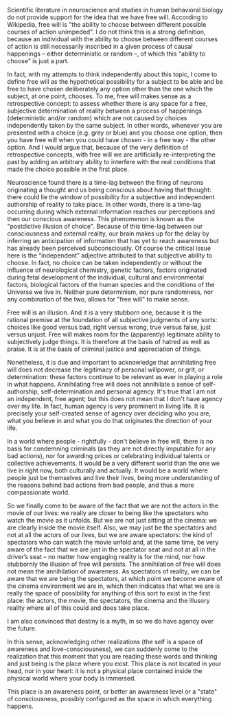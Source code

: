 Scientific literature in neuroscience and studies in human behavioral biology do not provide support for the idea that we have free will.
According to Wikipedia, free will is "the ability to choose between different possible courses of action unimpeded".
I do not think this is a strong definition, because an individual with the ability to choose between different courses of action is still necessarily inscribed in a given process of causal happenings – either deterministic or random –, of which this "ability to choose" is just a part.

In fact, with my attempts to think independently about this topic, I come to define free will as the hypothetical possibility for a subject to be able and be free to have chosen deliberately any option other than the one which the subject, at one point, chooses.
To me, free will makes sense as a retrospective concept: to assess whether there is any space for a free, subjective determination of reality between a process of happenings (deterministic and/or random) which are not caused by choices independently taken by the same subject.
In other words, whenever you are presented with a choice (e.g. grey or blue) and you choose one option, then you have free will when you could have chosen - in a free way - the other option.
And I would argue that, because of the very definition of retrospective concepts, with free will we are artificially re-interpreting the past by adding an arbitrary ability to interfere with the real conditions that made the choice possible in the first place.

Neuroscience found there is a time-lag between the firing of neurons originating a thought and us being conscious about having that thought: there could lie the window of possibility for a subjective  and independent authorship of reality to take place.
In other words, there is a time-lag occurring during which external information reaches our perceptions and then our conscious awareness.
This phenomenon is known as the "postdictive illusion of choice".
Because of this time-lag between our consciousness and external reality, our brain makes up for the delay by inferring an anticipation of information that has yet to reach awareness but has already been perceived subconsciously.
Of course the critical issue here is the “independent” adjective attributed to that subjective ability to choose.
In fact, no choice can be taken independently or without the influence of neurological chemistry, genetic factors, factors originated during fetal development of the individual, cultural and environmental factors, biological factors of the human species and the conditions of the Universe we live in.
Neither pure determinism, nor pure randomness, nor any combination of the two, allows for "free will" to make sense.

Free will is an illusion. And it is a very stubborn one, because it is the rational premise at the foundation of all subjective judgments of any sorts: choices like good versus bad, right versus wrong, true versus false, just versus unjust.
Free will makes room for the (apparently) legitimate ability to subjectively judge things.
It is therefore at the basis of hatred as well as praise.
It is at the basis of criminal justice and appreciation of things.

Nonetheless, it is due and important to acknowledge that annihilating free will does not decrease the legitimacy of personal willpower, or grit, or determination: these factors continue to be relevant as ever in playing a role in what happens.
Annihilating free will does not annihilate a sense of self-authorship, self-determination and personal agency.
It's true that I am not an independent, free agent; but this does not mean that I don't have agency over my life.
In fact, human agency is very prominent in living life.
It is precisely your self-created sense of agency over deciding who you are, what you believe in and what you do that originates the direction of your life.

In a world where people - rightfully - don't believe in free will, there is no basis for condemning criminals (as they are not directly imputable for any bad actions), nor for awarding prices or celebrating individual talents or collective achievements.
It would be a very different world than the one we live in right now, both culturally and actually. It would be a world where people just be themselves and live their lives, being more understanding of the reasons behind bad actions from bad people, and thus a more compassionate world.

So we finally come to be aware of the fact that we are not the actors in the movie of our lives: we really are closer to being like the spectators who watch the movie as it unfolds.
But we are not just sitting at the cinema: we are clearly inside the movie itself.
Also, we may just be the spectators and not at all the actors of our lives, but we are aware spectators: the kind of spectators who can watch the movie unfold and, at the same time, be very aware of the fact that we are just in the spectator seat and not at all in the driver’s seat – no matter how engaging reality is for the mind, nor how stubbornly the illusion of free will persists.
The annihilation of free will does not mean the annihilation of awareness.
As spectators of reality, we can be aware that we are being the spectators, at which point we become aware of the cinema environment we are in, which then indicates that what we are is really the space of possibility for anything of this sort to exist in the first place: the actors, the movie, the spectators, the cinema and the illusory reality where all of this could and does take place.

I am also convinced that destiny is a myth, in so we do have agency over the future.

In this sense, acknowledging other realizations (the self is a space of awareness and love-consciousness), we can suddenly come to the realization that this moment that you are reading these words and thinking and just being is the place where you exist.
This place is not located in your head, nor in your heart: it is not a physical place contained inside the physical world where your body is immersed.

This place is an awareness point, or better an awareness level or a "state" of consciousness, possibly configured as the space in which everything happens.
